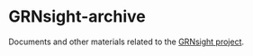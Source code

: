 # GRNsight-archive
Documents and other materials related to the [GRNsight project](https://dondi.github.io/GRNsight/).

